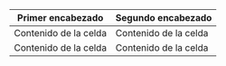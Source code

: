 |   Primer encabezado   |  Segundo encabezado   |
|   -----------------   |  ------------------   | 
| Contenido de la celda | Contenido de la celda |
| Contenido de la celda | Contenido de la celda |
